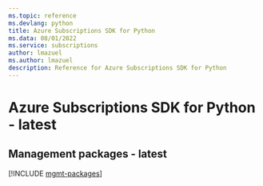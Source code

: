 ```yaml
---
ms.topic: reference
ms.devlang: python
title: Azure Subscriptions SDK for Python
ms.data: 08/01/2022
ms.service: subscriptions
author: lmazuel
ms.author: lmazuel
description: Reference for Azure Subscriptions SDK for Python
---
```

# Azure Subscriptions SDK for Python - latest

## Management packages - latest
[!INCLUDE [mgmt-packages](subscriptions-mgmt-index.md)]